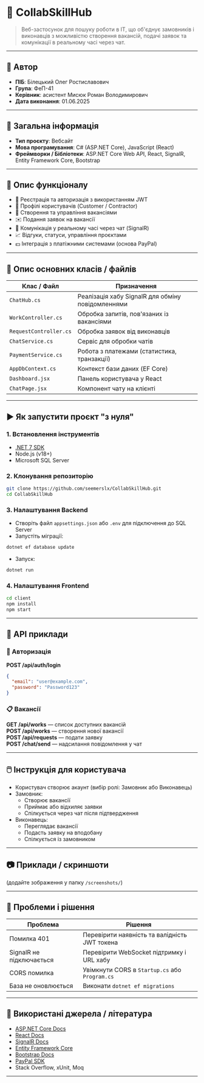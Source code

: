 
# 📘 CollabSkillHub

> Веб-застосунок для пошуку роботи в ІТ, що об'єднує замовників і виконавців з можливістю створення вакансій, подачі заявок та комунікації в реальному часі через чат.

---

## 👤 Автор

- **ПІБ**: Білецький Олег Ростиславович  
- **Група**: ФеП-41  
- **Керівник**: асистент Мисюк Роман Володимирович  
- **Дата виконання**: 01.06.2025

---

## 📌 Загальна інформація

- **Тип проєкту**: Вебсайт
- **Мова програмування**: C# (ASP.NET Core), JavaScript (React)
- **Фреймворки / Бібліотеки**: ASP.NET Core Web API, React, SignalR, Entity Framework Core, Bootstrap

---

## 🧠 Опис функціоналу

- 🔐 Реєстрація та авторизація з використанням JWT
- 👤 Профілі користувачів (Customer / Contractor)
- 📄 Створення та управління вакансіями
- ✉️ Подання заявок на вакансії
- 💬 Комунікація у реальному часі через чат (SignalR)
- 📈 Відгуки, статуси, управління проєктами
- 💵 Інтеграція з платіжними системами (основа PayPal)

---

## 🧱 Опис основних класів / файлів

| Клас / Файл             | Призначення                                      |
|------------------------|--------------------------------------------------|
| `ChatHub.cs`           | Реалізація хабу SignalR для обміну повідомленнями |
| `WorkController.cs`    | Обробка запитів, пов'язаних із вакансіями        |
| `RequestController.cs` | Обробка заявок від виконавців                    |
| `ChatService.cs`       | Сервіс для обробки чатів                        |
| `PaymentService.cs`    | Робота з платежами (статистика, транзакції)     |
| `AppDbContext.cs`      | Контекст бази даних (EF Core)                   |
| `Dashboard.jsx`        | Панель користувача у React                      |
| `ChatPage.jsx`         | Компонент чату на клієнті                       |

---

## ▶️ Як запустити проєкт "з нуля"

### 1. Встановлення інструментів

- [.NET 7 SDK](https://dotnet.microsoft.com/en-us/)
- Node.js (v18+)
- Microsoft SQL Server

### 2. Клонування репозиторію

```bash
git clone https://github.com/seemerslx/CollabSkillHub.git
cd CollabSkillHub
```

### 3. Налаштування Backend

- Створіть файл `appsettings.json` або `.env` для підключення до SQL Server
- Запустіть міграції:

```bash
dotnet ef database update
```

- Запуск:

```bash
dotnet run
```

### 4. Налаштування Frontend

```bash
cd client
npm install
npm start
```

---

## 🔌 API приклади

### 🔐 Авторизація

**POST /api/auth/login**

```json
{
  "email": "user@example.com",
  "password": "Password123"
}
```

### 📋 Вакансії

**GET /api/works** — список доступних вакансій  
**POST /api/works** — створення нової вакансії  
**POST /api/requests** — подати заявку  
**POST /chat/send** — надсилання повідомлення у чат

---

## 🖱️ Інструкція для користувача

- Користувач створює акаунт (вибір ролі: Замовник або Виконавець)
- Замовник:
  - Створює вакансії
  - Приймає або відхиляє заявки
  - Спілкується через чат після підтвердження
- Виконавець:
  - Переглядає вакансії
  - Подасть заявку на вподобану
  - Спілкується із замовником

---

## 📷 Приклади / скриншоти

(додайте зображення у папку `/screenshots/`)

---

## 🧪 Проблеми і рішення

| Проблема                        | Рішення                                      |
|--------------------------------|----------------------------------------------|
| Помилка 401                    | Перевірити наявність та валідність JWT токена |
| SignalR не підключається       | Перевірити WebSocket підтримку і URL хабу    |
| CORS помилка                   | Увімкнути CORS в `Startup.cs` або `Program.cs` |
| База не оновлюється            | Виконати `dotnet ef migrations`              |

---

## 🧾 Використані джерела / література

- [ASP.NET Core Docs](https://learn.microsoft.com/en-us/aspnet/core)
- [React Docs](https://react.dev)
- [SignalR Docs](https://learn.microsoft.com/en-us/aspnet/core/signalr)
- [Entity Framework Core](https://learn.microsoft.com/en-us/ef/core)
- [Bootstrap Docs](https://getbootstrap.com/docs)
- [PayPal SDK](https://developer.paypal.com/docs/checkout/)
- Stack Overflow, xUnit, Moq

---

